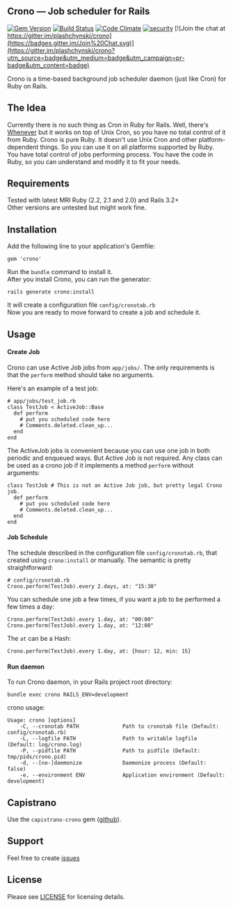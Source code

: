 Crono — Job scheduler for Rails
------------------------
[![Gem Version](https://badge.fury.io/rb/crono.svg)](http://badge.fury.io/rb/crono)
[![Build Status](https://travis-ci.org/plashchynski/crono.svg?branch=master)](https://travis-ci.org/plashchynski/crono)
[![Code Climate](https://codeclimate.com/github/plashchynski/crono/badges/gpa.svg)](https://codeclimate.com/github/plashchynski/crono)
[![security](https://hakiri.io/github/plashchynski/crono/master.svg)](https://hakiri.io/github/plashchynski/crono/master)
[![Join the chat at https://gitter.im/plashchynski/crono](https://badges.gitter.im/Join%20Chat.svg)](https://gitter.im/plashchynski/crono?utm_source=badge&utm_medium=badge&utm_campaign=pr-badge&utm_content=badge)

Crono is a time-based background job scheduler daemon (just like Cron) for Ruby on Rails.


## The Idea

Currently there is no such thing as Cron in Ruby for Rails. Well, there's [Whenever](https://github.com/javan/whenever) but it works on top of Unix Cron, so you have no total control of it from Ruby. Crono is pure Ruby. It doesn't use Unix Cron and other platform-dependent things. So you can use it on all platforms supported by Ruby. You have total control of jobs performing process. You have the code in Ruby, so you can understand and modify it to fit your needs.


## Requirements

Tested with latest MRI Ruby (2.2, 2.1 and 2.0) and Rails 3.2+  
Other versions are untested but might work fine.


## Installation

Add the following line to your application's Gemfile:

    gem 'crono'

Run the `bundle` command to install it.  
After you install Crono, you can run the generator:

    rails generate crono:install

It will create a configuration file `config/cronotab.rb`  
Now you are ready to move forward to create a job and schedule it.


## Usage

#### Create Job

Crono can use Active Job jobs from `app/jobs/`. The only requirements is that the `perform` method should take no arguments.

Here's an example of a test job:

    # app/jobs/test_job.rb
    class TestJob < ActiveJob::Base
      def perform
        # put you scheduled code here
        # Comments.deleted.clean_up...
      end
    end

The ActiveJob jobs is convenient because you can use one job in both periodic and enqueued ways. But Active Job is not required. Any class can be used as a crono job if it implements a method `perform` without arguments:

    class TestJob # This is not an Active Job job, but pretty legal Crono job.
      def perform
        # put you scheduled code here
        # Comments.deleted.clean_up...
      end
    end


#### Job Schedule

The schedule described in the configuration file `config/cronotab.rb`, that created using `crono:install` or manually. The semantic is pretty straightforward:

    # config/cronotab.rb
    Crono.perform(TestJob).every 2.days, at: "15:30"

You can schedule one job a few times, if you want a job to be performed a few times a day:

    Crono.perform(TestJob).every 1.day, at: "00:00"
    Crono.perform(TestJob).every 1.day, at: "12:00"

The `at` can be a Hash:

    Crono.perform(TestJob).every 1.day, at: {hour: 12, min: 15}


#### Run daemon

To run Crono daemon, in your Rails project root directory:

    bundle exec crono RAILS_ENV=development

crono usage:
```
Usage: crono [options]
    -C, --cronotab PATH              Path to cronotab file (Default: config/cronotab.rb)
    -L, --logfile PATH               Path to writable logfile (Default: log/crono.log)
    -P, --pidfile PATH               Path to pidfile (Default: tmp/pids/crono.pid)
    -d, --[no-]daemonize             Daemonize process (Default: false)
    -e, --environment ENV            Application environment (Default: development)
```

## Capistrano

Use the `capistrano-crono` gem ([github](https://github.com/plashchynski/capistrano-crono/)).


## Support

Feel free to create [issues](https://github.com/plashchynski/crono/issues)


## License

Please see [LICENSE](https://github.com/plashchynski/crono/blob/master/LICENSE) for licensing details.
